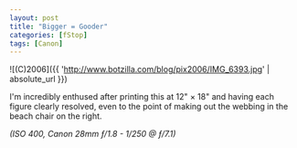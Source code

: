```yaml
---
layout: post
title: "Bigger = Gooder"
categories: [fStop]
tags: [Canon]
---
```



![(C)2006]({{ 'http://www.botzilla.com/blog/pix2006/IMG_6393.jpg' | absolute_url }})


I'm incredibly enthused after printing this at 12" &#215; 18" and having each figure clearly resolved, even to the point of making out the webbing in the beach chair on the right.

<i>(ISO 400, Canon 28mm &#402;/1.8 - 1/250 @ &#402;/7.1)</i>
